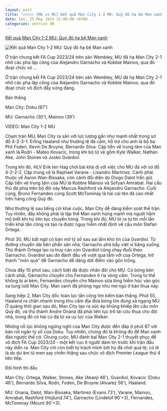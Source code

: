 ```yaml
---
layout: post
title: "🔥🔥🔥🔥 [MU vs MC] Kết quả Man City 1-2 MU: Quỷ đỏ hạ bệ Man xanh"
date: Sat, 25 May 2024 21:00:00 +0700
categories: entries VN
---
```

[Kết quả Man City 1-2 MU: Quỷ đỏ hạ bệ Man xanh](https://bongdaplus.vn/fa-cup/ket-qua-man-city-vs-mu-quy-do-ha-be-man-xanh-4324242405.html)

![Kết quả Man City 1-2 MU: Quỷ đỏ hạ bệ Man xanh](https://cdn.bongdaplus.vn/Assets/Media/2024/05/25/66/man-utd.jpg)

Ở trận chung kết FA Cup 2023/24 trên sân Wembley, MU đã hạ Man City 2-1 nhờ các pha lập công của Alejandro Garnacho và Kobbie Mainoo, qua đó đoạt chức vô ...

Ở trận chung kết FA Cup 2023/24 trên sân Wembley, MU đã hạ Man City 2-1 nhờ các pha lập công của Alejandro Garnacho và Kobbie Mainoo, qua đó đoạt chức vô địch đầy xứng đáng.

Bàn thắng

Man City: Doku (87')

MU: Garnacho (30'), Mainoo (39')

VIDEO: Man City 1-2 MU

Chạm trán MU, Man City ra sân với lực lượng gần như mạnh nhất trong sơ đồ 4-2-3-1. Erling Haaland như thường lệ đá cắm, hỗ trợ cho anh là bộ ba Phil Foden, Kevin De Bruyne, Bernardo Silva. Cặp tiền vệ trung tâm của Man xanh là Rodri - Mateo Kovacic, trong khi bộ tứ vệ gồm Kyle Walker, Nathan Ake, John Stones và Josko Gvardiol.

Trong khi đó, HLV Erik ten Hag chơi bài khá dị với việc cho MU đá với sơ đồ 4-2-2-2. Cặp trung vệ là Raphael Varane - Lisandro Martinez. Cánh phải thuộc về Aaron Wan-Bissaka, còn cánh đối diện do Diogo Dalot trấn giữ. Cặp tiền vệ trung tâm của MU là Kobbie Mainoo và Sofyan Amrabat. Hai cầu thủ đá phía trên bộ đôi này Marcus Rashford và Alejandro Garnacho. Cuối cùng, Bruno Fernandes cùng Scott McTominay là hai cái tên đá cao nhất trên hàng công Quỷ đỏ.

Như thường lệ sau tiếng còi khai cuộc, Man City dễ dàng kiểm soát thế trận. Tuy nhiên, đây không phải là tập thể Man xanh hùng mạnh mà người hâm mộ biết khi họ liên tục chuyền hỏng. Trong khi đó, MU tỏ ra tự tin mỗi lần triển khai tấn công và tạo ra được nguy hiểm nhất định về cầu môn Stefan Ortega.

Phút 30, MU bất ngờ có bàn mở tỷ số sau sai lầm khó tin của Gvardiol. Từ đường chuyền dài bên phần sân nhà, Garnacho phá bẫy việt vị băng xuống. Thủ thành Ortega lao ra truy cản còn Gvardiol cũng chạy đuổi theo Garnacho. Gvardiol sau đó đánh đầu về vượt qua tầm với của Ortega, trở thành "món quà" để Garnacho dễ dàng dứt điểm vào gôn trống.

Chưa đầy 10 phút sau, cách biệt đã được nhân đôi cho MU. Có bóng bên cánh phải, Garnacho chuyền cho Fernandes ở rìa vòng cấm. Trong tư thế không bị ai kèm, Fernandes chuyền cho Mainoo sửa lòng hiểm hóc vào góc xa tung lưới Man City. Man xanh đã phòng ngự như mơ ngủ ở bàn thua này.

Sang hiệp 2, Man City dốc toàn lực tấn công tìm kiếm bàn thắng. Phút 55, Haaland ra chân nhanh trong khu cấm địa đưa bóng tìm đúng xà ngang MU. Ở quãng thời gian sau đó, Man City tạo ra sức ép khủng khiếp lên cầu môn Quỷ đỏ, và thủ thành Andre Onana đã phải liên tục trổ tài cứu thua cho đội nhà, trong đó có hai cú đá từ xa uy lực của Walker.

Những nỗ lực không ngừng nghỉ của Man City được đền đáp ở phút 87 với bàn rút ngắn tỷ số của Doku. Tuy nhiên, chừng đó là không đủ để Man xanh đảo ngược thế cờ. Chung cuộc, MU đánh bại Man City 2-1 thuyết phục để vô địch FA Cup 2023/24 - một kết cục ít người dám tin trước khi trận đấu này diễn ra. Man City chỉ còn biết tự trách mình bởi họ đã chơi quá tệ, có lẽ là do dư âm từ men say chiến thắng sau chức vô địch Premier League thứ 4 liên tiếp.

Đội hình thi đấu

Man City: Ortega, Walker, Stones, Ake (Akanji 46'), Gvardiol, Kovacic (Doku 46'), Bernardo Silva, Rodri, Foden, De Bruyne (Alvarez 56'), Haaland.

MU: Onana, Dalot, Wan-Bissaka, Martinez (Evans 73'), Varane, Mainoo, Amrabat, Rashford (Hojlund 74'), Garnacho (Lindelof 90'+3), Fernandes, McTominay (Mount 90'+3).

